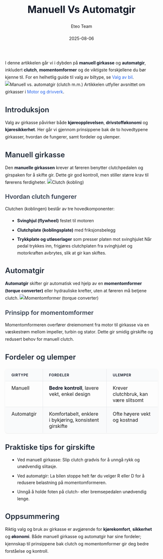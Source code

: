 ﻿---
title: "Manuell Vs Automatgir"
date: 2025-08-06
draft: false
author: "Eteo Team"
description: "Guide to Manuell Vs Automatgir for Norwegian driving theory exam."
categories: ["Driving Theory"]
tags: ["driving", "theory", "safety"]
featured_image: "/blog/manuell-vs-automatgir/manuell-vs-automatgir-image.svg"
---
<style>
/* Base text styling */
.article-content {
  font-family: 'Inter', -apple-system, BlinkMacSystemFont, 'Segoe UI', Roboto, Oxygen, Ubuntu, Cantarell, 'Open Sans', 'Helvetica Neue', sans-serif;
  line-height: 1.6;
  color: #1f2937;
  font-size: 16px;
}
/* Headers */
h1 {
  font-size: 2rem;
  font-weight: 700;
  margin: 2rem 0 1.5rem;
  color: #111827;
}
h2 {
  font-size: 1.5rem;
  font-weight: 600;
  margin: 2rem 0 1rem;
  color: #1f2937;
}
h3 {
  font-size: 1.25rem;
  font-weight: 600;
  margin: 1.5rem 0 0.75rem;
  color: #374151;
}
/* Paragraphs */
p {
  margin: 1rem 0;
  line-height: 1.7;
}
/* Lists */
ul, ol {
  margin: 1rem 0 1rem 1.5rem;
  padding-left: 1rem;
}
li {
  margin-bottom: 0.5rem;
  line-height: 1.6;
}
/* Bold and emphasis text */
strong, b {
  font-weight: 700 !important;
  color: #111827;
}
em, i {
  font-style: italic;
  color: #374151;
}
strong em, b i, em strong, i b {
  font-weight: 700 !important;
  font-style: italic;
  color: #111827;
}
/* Links */
a {
  color: #2563eb;
  text-decoration: none;
  transition: color 0.2s ease;
}
a:hover {
  color: #1d4ed8;
  text-decoration: underline;
}
/* Code blocks */
pre, code {
  font-family: 'SFMono-Regular', Consolas, 'Liberation Mono', Menlo, monospace;
  background-color: #f3f4f6;
  border-radius: 0.375rem;
  font-size: 0.875em;
}
pre {
  padding: 1rem;
  overflow-x: auto;
  margin: 1rem 0;
}
code {
  padding: 0.2em 0.4em;
}
/* Blockquotes */
blockquote {
  border-left: 4px solid #e5e7eb;
  margin: 1.5rem 0;
  padding: 0.75rem 1rem 0.75rem 1.5rem;
  background-color: #f9fafb;
  color: #4b5563;
  font-style: italic;
}
/* Tables */
table {
  margin: 1.5rem auto !important;
  border-collapse: collapse !important;
  width: 100% !important;
  max-width: 100%;
  box-shadow: 0 1px 3px rgba(0,0,0,0.1) !important;
  border-radius: 0.5rem !important;
  overflow: hidden !important;
  border: 1px solid #e5e7eb !important;
  display: table !important;
}
th, td {
  padding: 0.75rem 1.25rem !important;
  text-align: left !important;
  border: 1px solid #e5e7eb !important;
  vertical-align: top;
}
th {
  background-color: #f9fafb !important;
  font-weight: 600 !important;
  color: #111827 !important;
  text-transform: uppercase !important;
  font-size: 0.75rem !important;
  letter-spacing: 0.05em !important;
}
tr:nth-child(even) {
  background-color: #f9fafb !important;
}
tr:hover {
  background-color: #f3f4f6 !important;
}
/* Responsive adjustments */
@media (max-width: 768px) {
  .article-content {
    font-size: 15px;
  }
  h1 { font-size: 1.75rem; }
  h2 { font-size: 1.375rem; }
  h3 { font-size: 1.125rem; }
  table {
    display: block !important;
    overflow-x: auto !important;
    -webkit-overflow-scrolling: touch;
  }
}
</style>
I denne artikkelen går vi i dybden på **manuell girkasse** og **automatgir**, inkludert **clutch**, **momentomformer** og de viktigste forskjellene du bør kjenne til.
 For en helhetlig guide til valg av biltype, se [Valg av bil](/blogs/teori/valg-av-bil "Valg av bil - Fossil, hybrid eller elektrisk | Teorikurs").
 ![Manuell vs. automatgir (clutch m.m.)](/blog/manuell-vs-automatgir/manuell-vs-automatgir-image.svg)
Artikkelen utfyller avsnittet om girkasser i [Motor og drivverk](/blogs/teori/bilens-tekniske-deler "Bilens tekniske deler: motor og drivverk").
## Introduksjon
Valg av girkasse påvirker både **kjøreopplevelsen**, **drivstofføkonomi** og **kjøresikkerhet**. Her går vi gjennom prinsippene bak de to hovedtypene girkasser, hvordan de fungerer, samt fordeler og ulemper.
## Manuell girkasse
Den **manuelle girkassen** krever at føreren benytter clutchpedalen og girspaken for å skifte gir. Dette gir god kontroll, men stiller større krav til førerens ferdigheter.
![Clutch (kobling)](/blog/manuell-vs-automatgir/clutch-diagram.svg)
### Hvordan clutch fungerer
Clutchen (koblingen) består av tre hovedkomponenter:
* **Svinghjul (flywheel)** festet til motoren
* **Clutchplate (koblingsplate)** med friksjonsbelegg
* **Trykkplate og utløserlager** som presser platen mot svinghjulet
Når pedal trykkes inn, frigjøres clutchplaten fra svinghjulet og motorkraften avbrytes, slik at gir kan skiftes.
## Automatgir
**Automatgir** skifter gir automatisk ved hjelp av en **momentomformer (torque converter)** eller hydrauliske krefter, uten at føreren må betjene clutch.
![Momentomformer (torque converter)](/blog/manuell-vs-automatgir/torque-converter-diagram.svg)
### Prinsipp for momentomformer
Momentomformeren overfører dreiemoment fra motor til girkasse via en væskestrøm mellom impeller, turbin og stator. Dette gir smidig girskifte og redusert behov for manuell clutch.
## Fordeler og ulemper
| Girtype    | Fordeler                                        | Ulemper                              |
|------------|-------------------------------------------------|--------------------------------------|
| Manuell    | **Bedre kontroll**, lavere vekt, enkel design   | Krever clutchbruk, kan være slitsomt  |
| Automatgir | Komfortabelt, enklere i bykjøring, konsistent girskifte | Ofte høyere vekt og kostnad          |
## Praktiske tips for girskifte
* Ved manuell girkasse: Slip clutch gradvis for å unngå rykk og unødvendig slitasje.
* Ved automatgir: La bilen stoppe helt før du velger R eller D for å redusere belastning på momentomformeren.
* Unngå å holde foten på clutch- eller bremsepedalen unødvendig lenge.
## Oppsummering
Riktig valg og bruk av girkasse er avgjørende for **kjørekomfort**, **sikkerhet** og **økonomi**. Både manuell girkasse og automatgir har sine fordeler; kjennskap til prinsippene bak clutch og momentomformer gir deg bedre forståelse og kontroll.